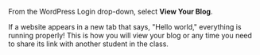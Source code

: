 From the WordPress Login drop-down, select **View Your Blog**.

If a website appears in a new tab that says, "Hello world," everything is running properly!  This is how you will view your blog or any time you need to share its link with another student in the class.
